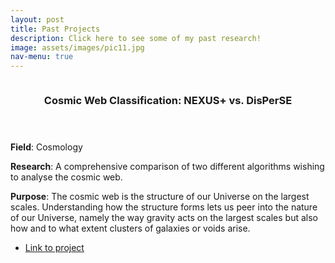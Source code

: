 ```yaml
---
layout: post
title: Past Projects
description: Click here to see some of my past research!
image: assets/images/pic11.jpg
nav-menu: true
---
```

<section id="two" class="spotlights">
	<section>
		<a href="generic.html" class="image">
            <img src="{% link assets/images/cosmic_web.png %}" alt="" data-position="top center" />
		</a>
		<div class="content">
			<div class="inner">
				<header class="major">
					<h3>Cosmic Web Classification: NEXUS+ vs. DisPerSE</h3>
				</header>
                <b>Field</b>: Cosmology
                <p><b>Research</b>: A comprehensive comparison of two different algorithms wishing to analyse the cosmic web.
                <p><b>Purpose</b>: The cosmic web is the structure of our Universe on the largest scales. Understanding how the structure forms lets us peer into the nature of our Universe, namely the way gravity acts on the largest scales but also how and to what extent clusters of galaxies or  voids arise.
				<ul class="actions">
					<li><a href='https://fse.studenttheses.ub.rug.nl/22546/'>Link to project</a></li>
				</ul>
			</div>
		</div>
	</section>
</section>